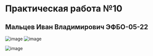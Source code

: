 #  Практическая работа №10
##  Мальцев Иван Владимирович ЭФБО-05-22
![image](https://github.com/user-attachments/assets/a1563322-df88-40e8-82e5-ea56abd5d89b)
![image](https://github.com/user-attachments/assets/60e5e723-ba1b-4179-8b15-536e2f41f816)

![image](https://github.com/user-attachments/assets/6b87484c-fa64-435e-b1bb-5ab3d71d168f)
